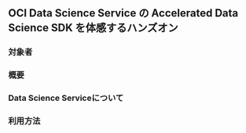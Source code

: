 ## OCI Data Science Service の Accelerated Data Science SDK を体感するハンズオン
### 対象者
### 概要
### Data Science Serviceについて
### 利用方法
